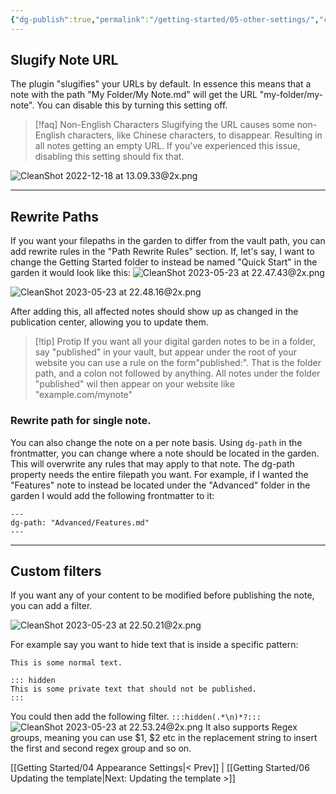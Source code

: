 ```yaml
---
{"dg-publish":true,"permalink":"/getting-started/05-other-settings/","created":"2022-11-09T21:29:15.130+01:00","updated":"2024-01-07T21:09:54.725+01:00"}
---
```



## Slugify Note URL
The plugin "slugifies" your URLs by default. In essence this means that a note with the path "My Folder/My Note.md" will get the URL "my-folder/my-note". 
You can disable this by turning this setting off. 

> [!faq] Non-English Characters
> Slugifying the URL causes some non-English characters, like Chinese characters, to disappear. Resulting in all notes getting an empty URL. If you've experienced this issue, disabling this setting should fix that.


![CleanShot 2022-12-18 at 13.09.33@2x.png](/img/user/img/CleanShot%202022-12-18%20at%2013.09.33@2x.png)

---

## Rewrite Paths
If you want your filepaths in the garden to differ from the vault path, you can add rewrite rules in the "Path Rewrite Rules" section. If, let's say, I want to change the Getting Started folder to instead be named "Quick Start" in the garden it would look like this:
![CleanShot 2023-05-23 at 22.47.43@2x.png](/img/user/img/CleanShot%202023-05-23%20at%2022.47.43@2x.png)

![CleanShot 2023-05-23 at 22.48.16@2x.png](/img/user/img/CleanShot%202023-05-23%20at%2022.48.16@2x.png)

After adding this, all affected notes should show up as changed in the publication center, allowing you to update them. 

> [!tip] Protip
> If you want all your digital garden notes to be in a folder, say "published" in your vault, but appear under the root of your website you can use a rule on the form"published:". That is the folder path, and a colon not followed by anything. All notes under the folder "published" wil then appear on your website like "example.com/mynote" 



### Rewrite path for single note.
You can also change the note on a per note basis. Using `dg-path` in the frontmatter, you can change where a note should be located in the garden. This will overwrite any rules that may apply to that note. 
The dg-path property needs the entire filepath you want. For example, if I wanted the "Features" note to instead be located under the "Advanced" folder in the garden I would add the following frontmatter to it:

```
---
dg-path: "Advanced/Features.md"
---
```

---
## Custom filters
If you want any of your content to be modified before publishing the note, you can add a filter.

![CleanShot 2023-05-23 at 22.50.21@2x.png](/img/user/img/CleanShot%202023-05-23%20at%2022.50.21@2x.png)

For example say you want to hide text that is inside a specific pattern:
```
This is some normal text.

::: hidden
This is some private text that should not be published.
:::
```

You could then add the following filter.
`:::hidden(.*\n)*?:::`
![CleanShot 2023-05-23 at 22.53.24@2x.png](/img/user/img/CleanShot%202023-05-23%20at%2022.53.24@2x.png)
It also supports Regex groups, meaning you can use $1, $2 etc in the replacement string to insert the first and second regex group and so on. 

 [[Getting Started/04 Appearance Settings\|< Prev]] | [[Getting Started/06 Updating the template\|Next: Updating the template >]]